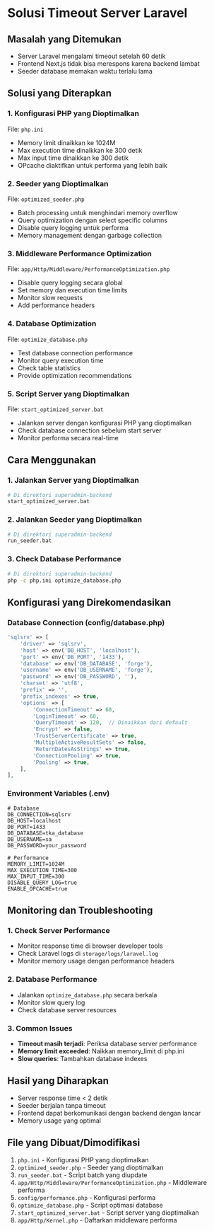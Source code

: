 # Solusi Timeout Server Laravel

## Masalah yang Ditemukan

-   Server Laravel mengalami timeout setelah 60 detik
-   Frontend Next.js tidak bisa merespons karena backend lambat
-   Seeder database memakan waktu terlalu lama

## Solusi yang Diterapkan

### 1. Konfigurasi PHP yang Dioptimalkan

File: `php.ini`

-   Memory limit dinaikkan ke 1024M
-   Max execution time dinaikkan ke 300 detik
-   Max input time dinaikkan ke 300 detik
-   OPcache diaktifkan untuk performa yang lebih baik

### 2. Seeder yang Dioptimalkan

File: `optimized_seeder.php`

-   Batch processing untuk menghindari memory overflow
-   Query optimization dengan select specific columns
-   Disable query logging untuk performa
-   Memory management dengan garbage collection

### 3. Middleware Performance Optimization

File: `app/Http/Middleware/PerformanceOptimization.php`

-   Disable query logging secara global
-   Set memory dan execution time limits
-   Monitor slow requests
-   Add performance headers

### 4. Database Optimization

File: `optimize_database.php`

-   Test database connection performance
-   Monitor query execution time
-   Check table statistics
-   Provide optimization recommendations

### 5. Script Server yang Dioptimalkan

File: `start_optimized_server.bat`

-   Jalankan server dengan konfigurasi PHP yang dioptimalkan
-   Check database connection sebelum start server
-   Monitor performa secara real-time

## Cara Menggunakan

### 1. Jalankan Server yang Dioptimalkan

```bash
# Di direktori superadmin-backend
start_optimized_server.bat
```

### 2. Jalankan Seeder yang Dioptimalkan

```bash
# Di direktori superadmin-backend
run_seeder.bat
```

### 3. Check Database Performance

```bash
# Di direktori superadmin-backend
php -c php.ini optimize_database.php
```

## Konfigurasi yang Direkomendasikan

### Database Connection (config/database.php)

```php
'sqlsrv' => [
    'driver' => 'sqlsrv',
    'host' => env('DB_HOST', 'localhost'),
    'port' => env('DB_PORT', '1433'),
    'database' => env('DB_DATABASE', 'forge'),
    'username' => env('DB_USERNAME', 'forge'),
    'password' => env('DB_PASSWORD', ''),
    'charset' => 'utf8',
    'prefix' => '',
    'prefix_indexes' => true,
    'options' => [
        'ConnectionTimeout' => 60,
        'LoginTimeout' => 60,
        'QueryTimeout' => 120,  // Dinaikkan dari default
        'Encrypt' => false,
        'TrustServerCertificate' => true,
        'MultipleActiveResultSets' => false,
        'ReturnDatesAsStrings' => true,
        'ConnectionPooling' => true,
        'Pooling' => true,
    ],
],
```

### Environment Variables (.env)

```env
# Database
DB_CONNECTION=sqlsrv
DB_HOST=localhost
DB_PORT=1433
DB_DATABASE=tka_database
DB_USERNAME=sa
DB_PASSWORD=your_password

# Performance
MEMORY_LIMIT=1024M
MAX_EXECUTION_TIME=300
MAX_INPUT_TIME=300
DISABLE_QUERY_LOG=true
ENABLE_OPCACHE=true
```

## Monitoring dan Troubleshooting

### 1. Check Server Performance

-   Monitor response time di browser developer tools
-   Check Laravel logs di `storage/logs/laravel.log`
-   Monitor memory usage dengan performance headers

### 2. Database Performance

-   Jalankan `optimize_database.php` secara berkala
-   Monitor slow query log
-   Check database server resources

### 3. Common Issues

-   **Timeout masih terjadi**: Periksa database server performance
-   **Memory limit exceeded**: Naikkan memory_limit di php.ini
-   **Slow queries**: Tambahkan database indexes

## Hasil yang Diharapkan

-   Server response time < 2 detik
-   Seeder berjalan tanpa timeout
-   Frontend dapat berkomunikasi dengan backend dengan lancar
-   Memory usage yang optimal

## File yang Dibuat/Dimodifikasi

1. `php.ini` - Konfigurasi PHP yang dioptimalkan
2. `optimized_seeder.php` - Seeder yang dioptimalkan
3. `run_seeder.bat` - Script batch yang diupdate
4. `app/Http/Middleware/PerformanceOptimization.php` - Middleware performa
5. `config/performance.php` - Konfigurasi performa
6. `optimize_database.php` - Script optimasi database
7. `start_optimized_server.bat` - Script server yang dioptimalkan
8. `app/Http/Kernel.php` - Daftarkan middleware performa
